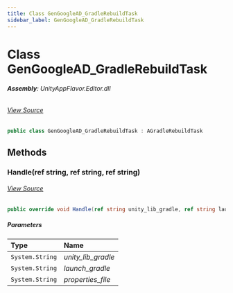 ```yaml
---
title: Class GenGoogleAD_GradleRebuildTask
sidebar_label: GenGoogleAD_GradleRebuildTask
---
```

# Class GenGoogleAD_GradleRebuildTask


###### **Assembly**: UnityAppFlavor.Editor.dll
###### [View Source](git@github.com:LiuOcean/UnityAppFlavor.git/blob/main/UnityAppFlavor/Assets/Editor/BuildPhase/Android/GenTask/GenGoogleAD_GradleRebuildTask.cs#L3)
```csharp title="Declaration"
public class GenGoogleAD_GradleRebuildTask : AGradleRebuildTask
```
## Methods
### Handle(ref string, ref string, ref string)

###### [View Source](git@github.com:LiuOcean/UnityAppFlavor.git/blob/main/UnityAppFlavor/Assets/Editor/BuildPhase/Android/GenTask/GenGoogleAD_GradleRebuildTask.cs#L9)
```csharp title="Declaration"
public override void Handle(ref string unity_lib_gradle, ref string launch_gradle, ref string properties_file)
```

##### Parameters

| Type | Name |
|:--- |:--- |
| `System.String` | *unity_lib_gradle* |
| `System.String` | *launch_gradle* |
| `System.String` | *properties_file* |

